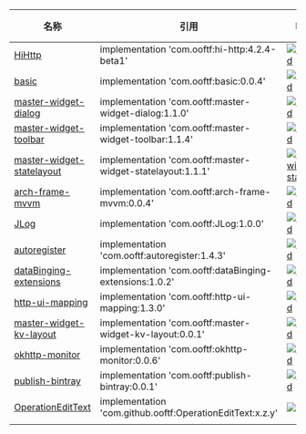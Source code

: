 |名称|引用|Maven|描述|
|---|---|---|---|
|[HiHttp](https://github.com/ooftf/HiHttp)|implementation 'com.ooftf:hi-http:4.2.4-beta1'|[ ![Download](https://api.bintray.com/packages/ooftf/maven/hi-http/images/download.svg) ](https://bintray.com/ooftf/maven/hi-http/_latestVersion)||
|[basic](https://github.com/ooftf/basic)|implementation 'com.ooftf:basic:0.0.4'|[ ![Download](https://api.bintray.com/packages/ooftf/maven/basic/images/download.svg) ](https://bintray.com/ooftf/maven/basic/_latestVersion)||
|[master-widget-dialog](https://github.com/ooftf/master-widget)|implementation 'com.ooftf:master-widget-dialog:1.1.0'|[ ![Download](https://api.bintray.com/packages/ooftf/maven/master-widget-dialog/images/download.svg) ](https://bintray.com/ooftf/maven/master-widget-dialog/_latestVersion)||
|[master-widget-toolbar](https://github.com/ooftf/master-widget)|implementation 'com.ooftf:master-widget-toolbar:1.1.4'|[ ![Download](https://api.bintray.com/packages/ooftf/maven/master-widget-toolbar/images/download.svg) ](https://bintray.com/ooftf/maven/master-widget-toolbar/_latestVersion)||
|[master-widget-statelayout](https://github.com/ooftf/master-widget)|implementation 'com.ooftf:master-widget-statelayout:1.1.1'|[ ![master-widget-statelayout](https://api.bintray.com/packages/ooftf/maven/master-widget-statelayout/images/download.svg) ](https://bintray.com/ooftf/maven/master-widget-statelayout/_latestVersion)||
|[arch-frame-mvvm](https://github.com/ooftf/master-widget)|implementation 'com.ooftf:arch-frame-mvvm:0.0.4'|[ ![Download](https://api.bintray.com/packages/ooftf/maven/arch-frame-mvvm/images/download.svg) ](https://bintray.com/ooftf/maven/arch-frame-mvvm/_latestVersion)||
|[JLog](https://github.com/ooftf/JLog)|implementation 'com.ooftf:JLog:1.0.0'|[ ![Download](https://api.bintray.com/packages/ooftf/maven/JLog/images/download.svg) ](https://bintray.com/ooftf/maven/JLog/_latestVersion)||
|[autoregister](https://github.com/ooftf/AutoRegister)|implementation 'com.ooftf:autoregister:1.4.3'|[ ![Download](https://api.bintray.com/packages/ooftf/maven/autoregister/images/download.svg) ](https://bintray.com/ooftf/maven/autoregister/_latestVersion)||
|[dataBinging-extensions](https://github.com/ooftf/master-widget)|implementation 'com.ooftf:dataBinging-extensions:1.0.2'|[ ![Download](https://api.bintray.com/packages/ooftf/maven/dataBinging-extensions/images/download.svg) ](https://bintray.com/ooftf/maven/dataBinging-extensions/_latestVersion)||
|[http-ui-mapping](https://github.com/ooftf/http-ui-mapping)|implementation 'com.ooftf:http-ui-mapping:1.3.0'|[ ![Download](https://api.bintray.com/packages/ooftf/maven/http-ui-mapping/images/download.svg) ](https://bintray.com/ooftf/maven/http-ui-mapping/_latestVersion)||
|[master-widget-kv-layout](https://github.com/ooftf/master-widget)|implementation 'com.ooftf:master-widget-kv-layout:0.0.1'|[ ![Download](https://api.bintray.com/packages/ooftf/maven/master-widget-kv-layout/images/download.svg) ](https://bintray.com/ooftf/maven/master-widget-kv-layout/_latestVersion)||
|[okhttp-monitor](https://github.com/ooftf/okhttp-monitor)|implementation 'com.ooftf:okhttp-monitor:0.0.6'|[ ![Download](https://api.bintray.com/packages/ooftf/maven/okhttp-monitor/images/download.svg) ](https://bintray.com/ooftf/maven/okhttp-monitor/_latestVersion)||
|[publish-bintray](https://github.com/ooftf/publish-plugin)|implementation 'com.ooftf:publish-bintray:0.0.1'|[ ![Download](https://api.bintray.com/packages/ooftf/maven/publish-bintray/images/download.svg) ](https://bintray.com/ooftf/maven/publish-bintray/_latestVersion)||
|[OperationEditText](https://github.com/ooftf/OperationEditText)| implementation 'com.github.ooftf:OperationEditText:x.z.y'|[![](https://jitpack.io/v/ooftf/OperationEditText.svg)](https://jitpack.io/#ooftf/OperationEditText)||
|[]()||||

